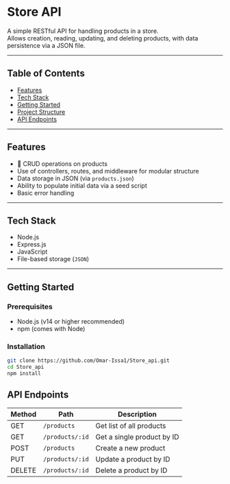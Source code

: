 # Store API

A simple RESTful API for handling products in a store.  
Allows creation, reading, updating, and deleting products, with data persistence via a JSON file.  

---

## Table of Contents

- [Features](#features)  
- [Tech Stack](#tech-stack)  
- [Getting Started](#getting-started)  
- [Project Structure](#project-structure)  
- [API Endpoints](#api-endpoints)  

---

## Features

- 🛒 CRUD operations on products  
- Use of controllers, routes, and middleware for modular structure  
- Data storage in JSON (via `products.json`)  
- Ability to populate initial data via a seed script  
- Basic error handling  

---

## Tech Stack

- Node.js  
- Express.js  
- JavaScript  
- File-based storage (`JSON`)  

---

## Getting Started

### Prerequisites

- Node.js (v14 or higher recommended)  
- npm (comes with Node)  

### Installation

```bash
git clone https://github.com/Omar-Issa1/Store_api.git
cd Store_api
npm install
```
## API Endpoints
| Method | Path            | Description                |
| ------ | --------------- | -------------------------- |
| GET    | `/products`     | Get list of all products   |
| GET    | `/products/:id` | Get a single product by ID |
| POST   | `/products`     | Create a new product       |
| PUT    | `/products/:id` | Update a product by ID     |
| DELETE | `/products/:id` | Delete a product by ID     |
